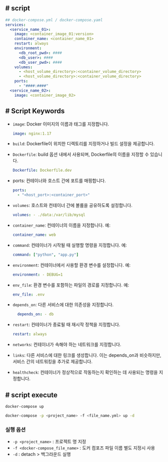 ## # script

```yaml
## docker-compose.yml / docker-compose.yaml
services:
  <service_name_01>:
    image: <container_image_01:version>
    container_name: <container_name_01>
    restart: always
    environment:
      <db_root_pwd>: ####
      <db_user>: ####
      <db_user_pwd>: ####
    volumes:
      - <host_volume_directory>:<container_volume_directory>
      - <host_volume_directory>:<container_volume_directory>
    ports:
      - "####:####"
  <service_name_02>:
    image: <container_image_02>
```

## # Script Keywords

- `image`: Docker 이미지의 이름과 태그를 지정합니다.
  ```yml
  image: nginx:1.17
  ```
- `build`: Dockerfile이 위치한 디렉토리를 지정하거나 빌드 설정을 제공합니다.
- `Dockerfile`: build 옵션 내에서 사용되며, Dockerfile의 이름을 지정할 수 있습니다.
  ```yml
  Dockerfile: Dockerfile.dev
  ```
- ports: 컨테이너와 호스트 간에 포트를 매핑합니다.
  ```yml
  ports:
    - "<host_port>:<container_port>"
  ```
- `volumes`: 호스트와 컨테이너 간에 볼륨을 공유하도록 설정합니다.

  ```yml
  volumes: - ./data:/var/lib/mysql
  ```

- `container_name`: 컨테이너의 이름을 지정합니다. 예:

  ```yml
  container_name: web
  ```

- `command`: 컨테이너가 시작될 때 실행할 명령을 지정합니다. 예:

  ```yml
  command: ["python", "app.py"]
  ```

- `environment`: 컨테이너에서 사용할 환경 변수를 설정합니다. 예:

  ```yml
  environment: - DEBUG=1
  ```

- `env_file`: 환경 변수를 포함하는 파일의 경로를 지정합니다. 예:

  ```yml
  env_file: .env
  ```

- `depends_on`: 다른 서비스에 대한 의존성을 지정합니다.

  ```yml
    depends_on: - db
  ```

- `restart`: 컨테이너가 종료될 때 재시작 정책을 지정합니다.
  ```yml
  restart: always
  ```
- `networks`: 컨테이너가 속해야 하는 네트워크를 지정합니다.
- `links`: 다른 서비스에 대한 링크를 생성합니다. 이는 depends_on과 비슷하지만, 서비스 간의 네트워킹을 추가로 제공합니다.
- `healthcheck`: 컨테이너가 정상적으로 작동하는지 확인하는 데 사용되는 명령을 지정합니다.

## # script execute

```bash
docker-compose up

docker-compose -p <project_name> -f <file_name.yml> up -d
```

### 실행 옵션

- `-p <project_name>` : 프로젝트 명 지정
- `-f <docker-compose_file_name>` : 도커 컴포즈 파일 이름 별도 지정시 사용
- `-d` : detach > 백그라운드 실행
